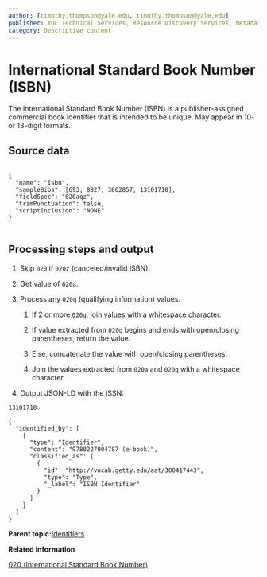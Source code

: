 ```yaml
---
author: [timothy.thompson@yale.edu, timothy.thompson@yale.edu]
publisher: YUL Technical Services, Resource Discovery Services, Metadata Services Unit
category: Descriptive content
---
```


# International Standard Book Number \(ISBN\)

The International Standard Book Number \(ISBN\) is a publisher-assigned commercial book identifier that is intended to be unique. May appear in 10- or 13-digit formats.

## Source data

```

{
  "name": "Isbn",
  "sampleBibs": [693, 8827, 3802857, 13101718],
  "fieldSpec": "020aqz",
  "trimPunctuation": false,
  "scriptInclusion": "NONE"
}        		        		
        		
```

## Processing steps and output

1.  Skip `020` if `020z` \(canceled/invalid ISBN\).

2.  Get value of `020a`.

3.  Process any `020q` \(qualifying information\) values.

    1.  If 2 or more `020q`, join values with a whitespace character.

    2.  If value extracted from `020q` begins and ends with open/closing parentheses, return the value.

    3.  Else, concatenate the value with open/closing parentheses.

    4.  Join the values extracted from `020a` and `020q` with a whitespace character.

4.  Output JSON-LD with the ISSN:


`13101718`

```
{
  "identified_by": [
    {
      "type": "Identifier",
      "content": "9780227904787 (e-book)",
      "classified_as": [
        {
          "id": "http://vocab.getty.edu/aat/300417443",
          "type": "Type",
          "_label": "ISBN Identifier"
        }
      ]
    }
  ]
}
```

**Parent topic:**[Identifiers](../../concepts/identifiers.md)

**Related information**  


[020 \(International Standard Book Number\)](../../tables/020_bib_table.md)


